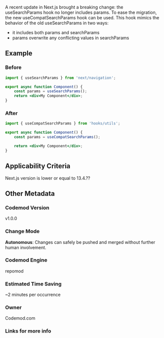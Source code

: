 A recent update in Next.js brought a breaking change: the useSearchParams hook no longer includes params. To ease the migration, the new useCompatSearchParams hook can be used. This hook mimics the behavior of the old useSearchParams in two ways:

-   it includes both params and searchParams
-   params overwrite any conflicting values in searchParams

## Example

### Before

```jsx
import { useSearchParams } from 'next/navigation';

export async function Component() {
	const params = useSearchParams();
	return <div>My Component</div>;
}
```

### After

```jsx
import { useCompatSearchParams } from 'hooks/utils';

export async function Component() {
	const params = useCompatSearchParams();

	return <div>My Component</div>;
}
```

## Applicability Criteria

Next.js version is lower or equal to 13.4.??

## Other Metadata

### Codemod Version

v1.0.0

### Change Mode

**Autonomous**: Changes can safely be pushed and merged without further human involvement.

### **Codemod Engine**

repomod

### Estimated Time Saving

~2 minutes per occurrence

### Owner

Codemod.com

### Links for more info
